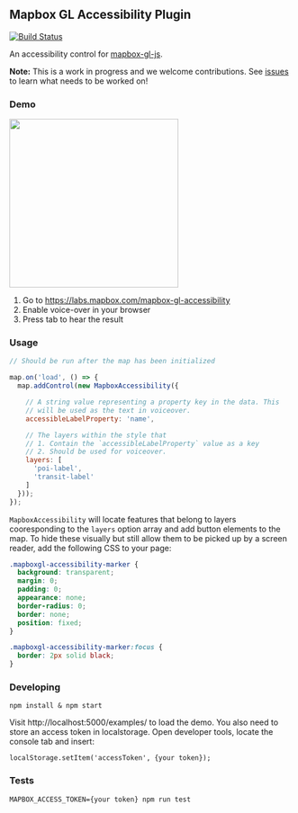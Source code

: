 Mapbox GL Accessibility Plugin
---

[![Build Status](https://travis-ci.com/mapbox/mapbox-gl-accessibility.svg?branch=publisher-production)](https://travis-ci.com/mapbox/mapbox-gl-accessibility)

An accessibility control for [mapbox-gl-js](https://github.com/mapbox/mapbox-gl-js).

__Note:__ This is a work in progress and we welcome contributions. See [issues](https://github.com/mapbox/mapbox-gl-accessibility/issues) to learn what needs to be worked on!

### Demo

<a href="https://vimeo.com/375772633/22ce0b9ed1" target="_blank"><img src="https://user-images.githubusercontent.com/6026447/69743104-b8655480-10f2-11ea-8621-f59e8e4f41ef.png" width=300></a>

1. Go to https://labs.mapbox.com/mapbox-gl-accessibility
2. Enable voice-over in your browser
3. Press tab to hear the result

### Usage

```js
// Should be run after the map has been initialized

map.on('load', () => {
  map.addControl(new MapboxAccessibility({

    // A string value representing a property key in the data. This
    // will be used as the text in voiceover.
    accessibleLabelProperty: 'name',

    // The layers within the style that
    // 1. Contain the `accessibleLabelProperty` value as a key
    // 2. Should be used for voiceover.
    layers: [
      'poi-label',
      'transit-label'
    ]
  }));
});
```

`MapboxAccessibility` will locate features that belong to layers cooresponding to the `layers` option array and add button elements to the map. To hide these visually but still allow them to be picked up by a screen reader, add the following CSS to your page:

```css
.mapboxgl-accessibility-marker {
  background: transparent;
  margin: 0;
  padding: 0;
  appearance: none;
  border-radius: 0;
  border: none;
  position: fixed;
}

.mapboxgl-accessibility-marker:focus {
  border: 2px solid black;
}
```

### Developing

    npm install & npm start

Visit http://localhost:5000/examples/ to load the demo. You also need to store an access token in localstorage. Open developer tools, locate the console tab and insert:

    localStorage.setItem('accessToken', {your token});

### Tests


    MAPBOX_ACCESS_TOKEN={your token} npm run test
